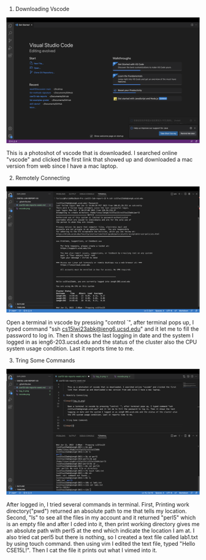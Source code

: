 1. Downloading Vscode

![image](vscode.png)

This is a photoshot of vscode that is downloaded. I searched online "vscode" and clicked the first link that showed up and downloaded a mac version from web since I have a mac laptop.

2. Remotely Connecting

![image](log_in.png)

Open a terminal in vscode by pressing "control `", after terminal pops up, I typed command "ssh cs15lwi23abk@ieng6.ucsd.edu" and it let me to fill the password to log in. Then it shows the last logging in date and the system I logged in as ieng6-203.ucsd.edu and the status of the cluster also the CPU system usage condition. Last it reports time to me.

3. Tring Some Commands

![image](cmd.png)

After logged in, I tried several commands in terminal. First, Printing work directory("pwd") returned an absolute path to me that tells my location. Second, "ls" to see all the files in my account and it returned "perl5"  which is an empty file and after I cded into it, then print working directory gives me an absolute path with perl5 at the end which indicate the location I am at. I also tried cat perl5 but there is nothing, so I created a text file called lab1.txt by using touch command. then using vim I edited the text file, typed "Hello CSE15L!". Then I cat the file it prints out what I vimed into it.
